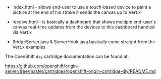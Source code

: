 * index.html - allows end-user to use a touch-based device to paint a picture
at the end of his stroke it sends the canvas up to Vert.x

* receive.html - is basically a dashboard that shows multiple end-user's canvas
real-time updates from the devices to this dashboard handled via Vert.x

* BridgeServer.java & ServerHook.java basically come straight from the Vert.x examples

The OpenShift `diy` cartridge documentation can be found at:

https://github.com/openshift/origin-server/tree/master/cartridges/openshift-origin-cartridge-diy/README.md
